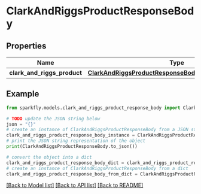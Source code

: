 # ClarkAndRiggsProductResponseBody


## Properties

Name | Type | Description | Notes
------------ | ------------- | ------------- | -------------
**clark_and_riggs_product** | [**ClarkAndRiggsProductResponseBodyClarkAndRiggsProduct**](ClarkAndRiggsProductResponseBodyClarkAndRiggsProduct.md) |  | [optional] 

## Example

```python
from sparkfly.models.clark_and_riggs_product_response_body import ClarkAndRiggsProductResponseBody

# TODO update the JSON string below
json = "{}"
# create an instance of ClarkAndRiggsProductResponseBody from a JSON string
clark_and_riggs_product_response_body_instance = ClarkAndRiggsProductResponseBody.from_json(json)
# print the JSON string representation of the object
print(ClarkAndRiggsProductResponseBody.to_json())

# convert the object into a dict
clark_and_riggs_product_response_body_dict = clark_and_riggs_product_response_body_instance.to_dict()
# create an instance of ClarkAndRiggsProductResponseBody from a dict
clark_and_riggs_product_response_body_from_dict = ClarkAndRiggsProductResponseBody.from_dict(clark_and_riggs_product_response_body_dict)
```
[[Back to Model list]](../README.md#documentation-for-models) [[Back to API list]](../README.md#documentation-for-api-endpoints) [[Back to README]](../README.md)


